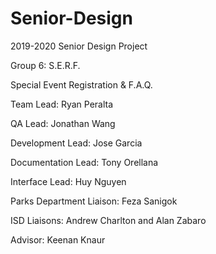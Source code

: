 # Senior-Design
2019-2020 Senior Design Project

Group 6: S.E.R.F. 

Special Event Registration & F.A.Q.

Team Lead: Ryan Peralta

QA Lead: Jonathan Wang

Development Lead: Jose Garcia

Documentation Lead: Tony Orellana

Interface Lead: Huy Nguyen

Parks Department Liaison: Feza Sanigok

ISD Liaisons: Andrew Charlton and Alan Zabaro

Advisor: Keenan Knaur



